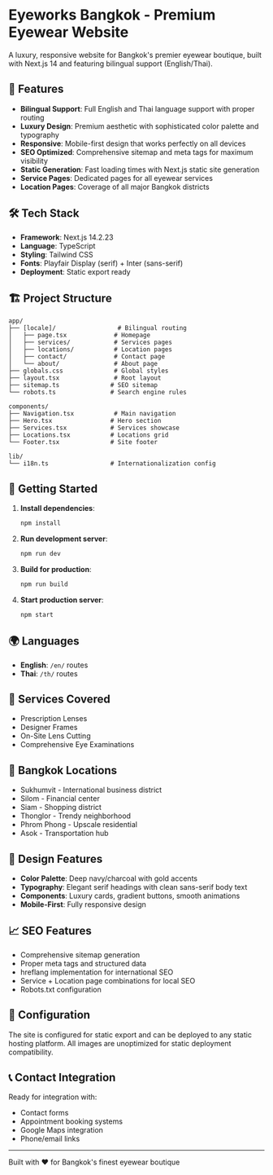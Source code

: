 # Eyeworks Bangkok - Premium Eyewear Website

A luxury, responsive website for Bangkok's premier eyewear boutique, built with Next.js 14 and featuring bilingual support (English/Thai).

## 🌟 Features

- **Bilingual Support**: Full English and Thai language support with proper routing
- **Luxury Design**: Premium aesthetic with sophisticated color palette and typography
- **Responsive**: Mobile-first design that works perfectly on all devices
- **SEO Optimized**: Comprehensive sitemap and meta tags for maximum visibility
- **Static Generation**: Fast loading times with Next.js static site generation
- **Service Pages**: Dedicated pages for all eyewear services
- **Location Pages**: Coverage of all major Bangkok districts

## 🛠️ Tech Stack

- **Framework**: Next.js 14.2.23
- **Language**: TypeScript
- **Styling**: Tailwind CSS
- **Fonts**: Playfair Display (serif) + Inter (sans-serif)
- **Deployment**: Static export ready

## 🏗️ Project Structure

```
app/
├── [locale]/                 # Bilingual routing
│   ├── page.tsx             # Homepage
│   ├── services/            # Services pages
│   ├── locations/           # Location pages
│   ├── contact/             # Contact page
│   └── about/               # About page
├── globals.css              # Global styles
├── layout.tsx               # Root layout
├── sitemap.ts              # SEO sitemap
└── robots.ts               # Search engine rules

components/
├── Navigation.tsx           # Main navigation
├── Hero.tsx                # Hero section
├── Services.tsx            # Services showcase
├── Locations.tsx           # Locations grid
└── Footer.tsx              # Site footer

lib/
└── i18n.ts                 # Internationalization config
```

## 🚀 Getting Started

1. **Install dependencies**:
   ```bash
   npm install
   ```

2. **Run development server**:
   ```bash
   npm run dev
   ```

3. **Build for production**:
   ```bash
   npm run build
   ```

4. **Start production server**:
   ```bash
   npm start
   ```

## 🌍 Languages

- **English**: `/en/` routes
- **Thai**: `/th/` routes

## 📍 Services Covered

- Prescription Lenses
- Designer Frames
- On-Site Lens Cutting
- Comprehensive Eye Examinations

## 🏢 Bangkok Locations

- Sukhumvit - International business district
- Silom - Financial center
- Siam - Shopping district
- Thonglor - Trendy neighborhood
- Phrom Phong - Upscale residential
- Asok - Transportation hub

## 🎨 Design Features

- **Color Palette**: Deep navy/charcoal with gold accents
- **Typography**: Elegant serif headings with clean sans-serif body text
- **Components**: Luxury cards, gradient buttons, smooth animations
- **Mobile-First**: Fully responsive design

## 📈 SEO Features

- Comprehensive sitemap generation
- Proper meta tags and structured data
- hreflang implementation for international SEO
- Service + Location page combinations for local SEO
- Robots.txt configuration

## 🔧 Configuration

The site is configured for static export and can be deployed to any static hosting platform. All images are unoptimized for static deployment compatibility.

## 📞 Contact Integration

Ready for integration with:
- Contact forms
- Appointment booking systems
- Google Maps integration
- Phone/email links

---

Built with ❤️ for Bangkok's finest eyewear boutique